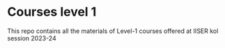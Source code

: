 # Courses level 1

This repo contains all the materials of Level-1 courses offered at IISER kol session 2023-24 

